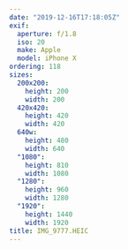 ```yaml
---
date: "2019-12-16T17:18:05Z"
exif:
  aperture: f/1.8
  iso: 20
  make: Apple
  model: iPhone X
ordering: 118
sizes:
  200x200:
    height: 200
    width: 200
  420x420:
    height: 420
    width: 420
  640w:
    height: 480
    width: 640
  "1080":
    height: 810
    width: 1080
  "1280":
    height: 960
    width: 1280
  "1920":
    height: 1440
    width: 1920
title: IMG_9777.HEIC
---
```

